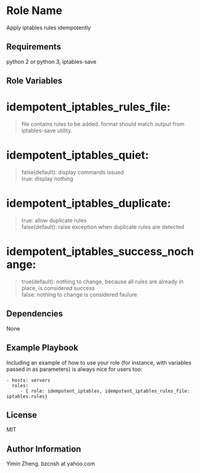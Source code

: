 Role Name
=========

Apply iptables rules idempotently

Requirements
------------

python 2 or python 3, iptables-save

Role Variables
--------------

# idempotent_iptables_rules_file:   
>  file contains rules to be added. format should match output from iptables-save utility.  
# idempotent_iptables_quiet:  
>  false(default): display commands issued  
>  true:  display nothing  
# idempotent_iptables_duplicate:  
>  true: allow duplicate rules  
>  false(default): raise exception when duplicate rules are detected  
# idempotent_iptables_success_nochange:  
>  true(default): nothing to change, because all rules are already in place, is considered success  
>  false: nothing to change is considered faulure  

Dependencies
------------

None

Example Playbook
----------------

Including an example of how to use your role (for instance, with variables passed in as parameters) is always nice for users too:

    - hosts: servers
      roles:
         - { role: idempotent_iptables, idempotent_iptables_rules_file: iptables.rules}

License
-------

MIT

Author Information
------------------

Yimin Zheng. bzcnsh at yahoo.com
